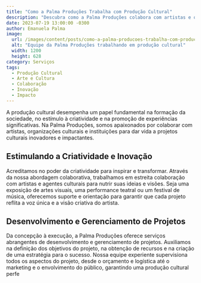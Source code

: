 ```yaml
---
title: "Como a Palma Produções Trabalha com Produção Cultural"
description: "Descubra como a Palma Produções colabora com artistas e organizações culturais para dar vida a projetos culturais inovadores e impactantes."
date: 2023-07-19 13:00:00 -0300
author: Emanuela Palma
image:
  url: /images/content/posts/como-a-palma-producoes-trabalha-com-producao-cultural.jpg
  alt: "Equipe da Palma Produções trabalhando em produção cultural"
  width: 1200
  height: 628
category: Serviços
tags:
  - Produção Cultural
  - Arte e Cultura
  - Colaboração
  - Inovação
  - Impacto
---
```


A produção cultural desempenha um papel fundamental na formação da sociedade, no estímulo à criatividade e na promoção de experiências significativas. Na Palma Produções, somos apaixonados por colaborar com artistas, organizações culturais e instituições para dar vida a projetos culturais inovadores e impactantes.

## Estimulando a Criatividade e Inovação

Acreditamos no poder da criatividade para inspirar e transformar. Através da nossa abordagem colaborativa, trabalhamos em estreita colaboração com artistas e agentes culturais para nutrir suas ideias e visões. Seja uma exposição de artes visuais, uma performance teatral ou um festival de música, oferecemos suporte e orientação para garantir que cada projeto reflita a voz única e a visão criativa do artista.

## Desenvolvimento e Gerenciamento de Projetos

Da concepção à execução, a Palma Produções oferece serviços abrangentes de desenvolvimento e gerenciamento de projetos. Auxiliamos na definição dos objetivos do projeto, na obtenção de recursos e na criação de uma estratégia para o sucesso. Nossa equipe experiente supervisiona todos os aspectos do projeto, desde o orçamento e logística até o marketing e o envolvimento do público, garantindo uma produção cultural perfe
